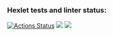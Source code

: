 ### Hexlet tests and linter status:
[![Actions Status](https://github.com/corrente7/java-project-71/workflows/hexlet-check/badge.svg)](https://github.com/corrente7/java-project-71/actions)
<a href="https://codeclimate.com/github/corrente7/java-project-71/maintainability"><img src="https://api.codeclimate.com/v1/badges/b01f5688189f75e47de2/maintainability" /></a>
<a href="https://codeclimate.com/github/corrente7/java-project-71/test_coverage"><img src="https://api.codeclimate.com/v1/badges/b01f5688189f75e47de2/test_coverage" /></a>
